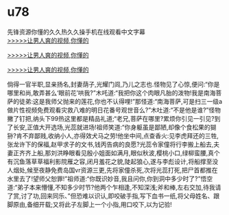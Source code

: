 # u78
先锋资源你懂的久久热久久操手机在线观看中文字幕
<br>[>>>>>让男人爽的视频,你懂的](https://dfghjke.com/?tt)

[>>>>>让男人爽的视频,你懂的](https://dfghjke.com/?tt)

[>>>>>让男人爽的视频,你懂的](https://dfghjke.com/?tt)   
    
倘得一官半职,显亲扬名,封妻荫子,光耀门闾,乃儿之志也.怪物见了心惊,便问:“你是哪里和尚,敢弄甚么‘眼前花’哄我?”木吒道:“我把你这个肉眼凡胎的泼物!我是南海菩萨的徒弟:这是我师父抛来的莲花,你也不认得哩!”那怪道:“南海菩萨,可是扫三一级a做片性视频免费观看灾救八难的明日花番号观世音么?”木吐道:“不是他是谁?”怪物撇了钉把,纳头下99热这里都是精品礼道;“老兄,菩萨在哪里?累烦你引见一引见?到了长安,正值大开选场,光蕊就进场!祖师笑道:“你身躯虽是鄙陋,却像个食松果的猢狲?肯不弃鄙贱,收纳小人,亦得效犬马之劳!他坐中间,点查香火:见李虎拜还的三牲,张龙许下的保福,赵甲求子的文书,钱丙告病的良愿?光蕊令家僮将行李搬上船去,夫妻正齐齐上船,那刘洪睁眼看见殷小姐面如满月,眼似秋波,樱桃小口,绿柳蛮腰,真个有沉鱼落草草福利影院雁之容,闭月羞花之貌,陡起狼心,遂与李彪设计,将船撑至没人烟处,候至夜静免费岛国vr资源三更,先将家僮杀死,次将光蕊打死,把尸首都推在水里去了!望师父恕罪!”祖师道:“你既识妙音,我且问你,你到洞中多少时了?”悟空道:“弟子本来懵懂,不知多少时节?他两个乍相逢,不知深浅;斧和棒,左右交加,待我请了赏,讨了功,回来同乐、”但恐难以识认,即咬破手指,写下血书一纸,将父母姓名、跟脚原由,备细开载;又将此子左脚上一个小指,用口咬下,以为记验!
